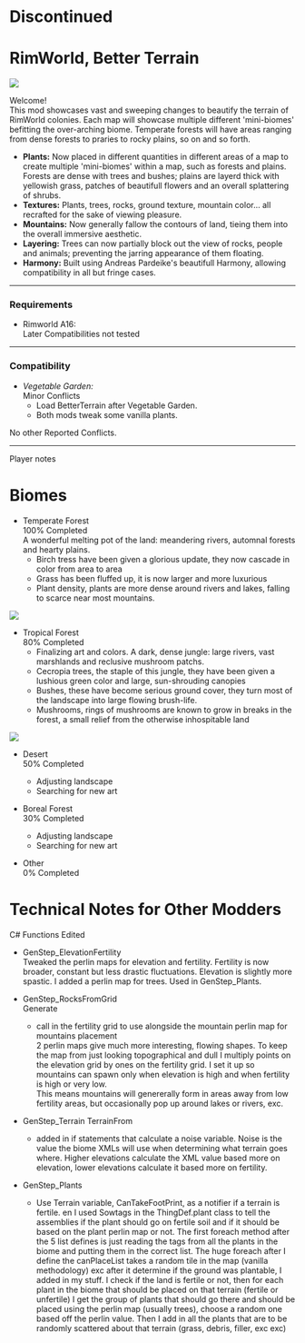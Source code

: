 # Discontinued

# RimWorld, Better Terrain

![](https://i.imgur.com/1SzUQXR.png)

Welcome!  
This mod showcases vast and sweeping changes to beautify the terrain of RimWorld colonies.  Each map will showcase multiple different 'mini-biomes' befitting the over-arching biome.  Temperate forests will have areas ranging from dense forests to praries to rocky plains, so on and so forth.
* __Plants:__ Now placed in different quantities in different areas of a map to create multiple 'mini-biomes' within a map, such as forests and plains.  Forests are dense with trees and bushes; plains are layerd thick with yellowish grass, patches of beautifull flowers and an overall splattering of shrubs.
* __Textures:__ Plants, trees, rocks, ground texture, mountain color... all recrafted for the sake of viewing pleasure.
* __Mountains:__  Now generally fallow the contours of land, tieing them into the overall immersive aesthetic.
* __Layering:__ Trees can now partially block out the view of rocks, people and animals; preventing the jarring appearance of them floating.
* __Harmony:__ Built using Andreas Pardeike's beautifull Harmony, allowing compatibility in all but fringe cases.

-----

### Requirements  
* Rimworld A16:   
   Later Compatibilities not tested

-------------

### Compatibility
* _Vegetable Garden:_   
   Minor Conflicts  
   * Load BetterTerrain after Vegetable Garden.
   * Both mods tweak some vanilla plants.
   
No other Reported Conflicts.

-----------------

Player notes

# Biomes

* Temperate Forest   
   100% Completed   
   A wonderful melting pot of the land: meandering rivers, automnal forests and hearty plains.
   * Birch tress have been given a glorious update, they now cascade in color from area to area
   * Grass has been fluffed up, it is now larger and more luxurious
   * Plant density, plants are more dense around rivers and lakes, falling to scarce near most mountains.
   
![](https://i.imgur.com/1HCE5Ov.png)

* Tropical Forest   
   80% Completed   
     * Finalizing art and colors.
   A dark, dense jungle:  large rivers, vast marshlands and reclusive mushroom patchs.
   * Cecropia trees, the staple of this jungle, they have been given a lushious green color and large, sun-shrouding canopies
   * Bushes, these have become serious ground cover, they turn most of the landscape into large flowing brush-life.
   * Mushrooms, rings of mushrooms are known to grow in breaks in the forest, a small relief from the otherwise inhospitable land
   
![](https://i.imgur.com/Y8gZNt0.png)

* Desert   
  50% Completed   
    * Adjusting landscape
    * Searching for new art
    
* Boreal Forest   
  30% Completed   
     * Adjusting landscape
     * Searching for new art
     
* Other   
  0% Completed   
     
# Technical Notes for Other Modders

C# Functions Edited
* GenStep_ElevationFertility   
   Tweaked the perlin maps for elevation and fertility.  Fertility is now broader, constant but less drastic fluctuations.  Elevation is slightly more spastic.
I added a perlin map for trees. Used in GenStep_Plants.

* GenStep_RocksFromGrid   
  Generate  
   * call in the fertility grid to use alongside the mountain perlin map for mountains placement   
2 perlin maps give much more interesting, flowing shapes.
To keep the map from just looking topographical and dull I multiply points on the elevation grid by ones on the fertility grid.
I set it up so mountains can spawn only when elevation is high and when fertility is high or very low.  
This means mountains will genererally form in areas away from low fertility areas, but occasionally pop up around lakes or rivers, exc.

* GenStep_Terrain
  TerrainFrom   
   * added in if statements that calculate a noise variable.  Noise is the value the biome XMLs will use when determining what terrain goes where.
Higher elevations calculate the XML value based more on elevation, lower elevations calculate it based more on fertility.

* GenStep_Plants   
   * Use Terrain variable, CanTakeFootPrint, as a notifier if a terrain is fertile.  en I used Sowtags in the ThingDef.plant class to tell the assemblies if the plant should go on fertile soil and if it should be based on the plant perlin map or not.  The first foreach method after the 5 list defines is just reading the tags from all the plants in the biome and putting them in the correct list.  The huge foreach after I define the canPlaceList takes a random tile in the map (vanilla methodology) exc after it determine if the ground was plantable, I added in my stuff.  I check if the land is fertile or not, then for each plant in the biome that should be placed on that terrain (fertile or unfertile)  I get the group of plants that should go there and should be placed using the perlin map (usually trees), choose a random one based off the perlin value.
Then I add in all the plants that are to be randomly scattered about that terrain (grass, debris, filler, exc exc)
